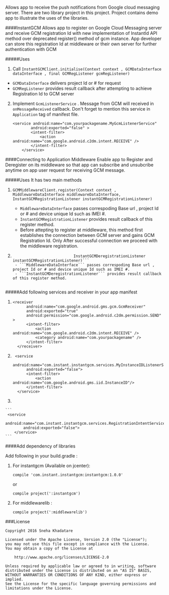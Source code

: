 Allows app to receive the push notifications from Google cloud messaging server.
There are two library project in this project. Project contains demo app to illustrate the uses of the libraries.

####InstantGCM
Allows app to register on Google Cloud Messaging server and receive GCM registration Id with new implementation of InstantId API method 
over deprecated register() method of gcm instance. 
App developer can store this registration Id at middleware or their own server for further authentication with GCM

#####Uses
1. Call ``` InstantGCMClient.initialise(Context context , GCMDataInterface dataInterface , final GCMRegListener gcmRegListener) ```
  - ```GCMDataInterface``` delivers project Id or # for request
  - ```GCMRegListener``` provides result callback after attempting to achieve Registration Id to GCM server

2. Implement ``` GcmListenerService ``` . Message from GCM will received in ``` onMessageReceived ``` callback.
   Don't forget to mention this service in ``` Application ``` tag of manifest file.

    ```
    <service android:name="com.yourpackagename.MyGcmListenerService"
            android:exported="false" >
            <intent-filter>
                <action android:name="com.google.android.c2dm.intent.RECEIVE" />
            </intent-filter>
        </service>
    ```

####Connecting to Application Middleware
Enable app to Register and Deregister on its middleware so that app can subscribe and unsubcribe anytime on app user request for receiving GCM message.

#####Uses
It has two main methods 
  1. ```GCMMiddlewareClient.register(Context context , MiddlewareDataInterface middlewareDataInterface, InstantGCMRegistrationListener instantGCMRegistrationListener)```
      - ```MiddlewareDataInterface``` passes correspoding Base url , project Id or # and device unique Id such as IMEI #.
      - ```InstantGCMRegistrationListener``` provides result callback of this register method.
      - Before attepting to register at middleware, this method first establishes the connection between GCM server and gains GCM Registration Id.
        Only After successful connection we proceed with the middleware registration.
      
  2. ```GCMMiddlewareClient.deRegister(Context context , MiddlewareDataInterface middlewareDataInterface,
                                InstantGCMDeregistrationListener instantGCMRegistrationListener)```
      - ```MiddlewareDataInterface``` passes correspoding Base url , project Id or # and device unique Id such as IMEI #.
      - ```InstantGCMDeregistrationListener``` provides result callback of this register method. 
      

#####Add following services and receiver in your app manifest

  1. 
      ``` 
      <receiver
            android:name="com.google.android.gms.gcm.GcmReceiver"
            android:exported="true"
            android:permission="com.google.android.c2dm.permission.SEND" >
            <intent-filter>
                <action android:name="com.google.android.c2dm.intent.RECEIVE" />
                <category android:name="com.yourpackagename" />
            </intent-filter>
        </receiver>
        ```
  2. 
      ```
       <service
            android:name="com.instant.instantgcm.services.MyInstanceIDListenerService"
            android:exported="false">
            <intent-filter>
                <action android:name="com.google.android.gms.iid.InstanceID"/>
            </intent-filter>
        </service>
        ```
  3. 
    ```
     <service
            android:name="com.instant.instantgcm.services.RegistrationIntentService"
            android:exported="false">
        </service>
    ```

####Add dependency of libraries
 
  Add following in your build.gradle :
      
  1. For instantgcm (Available on jcenter):
      
      ``` compile 'com.instant.instantgcm:instantgcm:1.0.0' ``` 
      
      or 
      
      ``` compile project(':instantgcm') ```
      
  2. For middlewarelib :
  
      ``` compile project(':middlewarelib') ```



###License 
```
Copyright 2016 Sneha Khadatare

Licensed under the Apache License, Version 2.0 (the "License");
you may not use this file except in compliance with the License.
You may obtain a copy of the License at

    http://www.apache.org/licenses/LICENSE-2.0

Unless required by applicable law or agreed to in writing, software
distributed under the License is distributed on an "AS IS" BASIS,
WITHOUT WARRANTIES OR CONDITIONS OF ANY KIND, either express or implied.
See the License for the specific language governing permissions and
limitations under the License.
```
